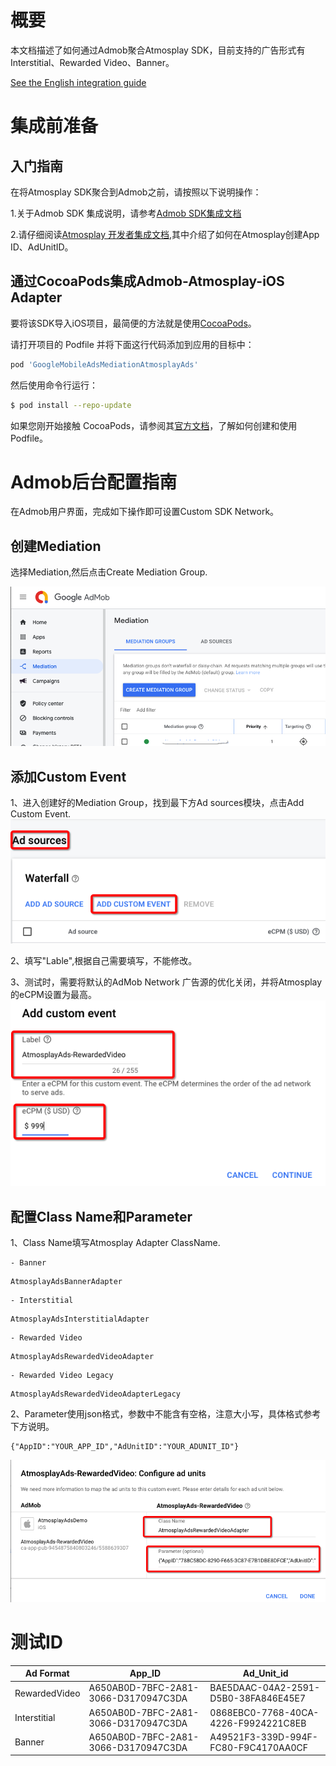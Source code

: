 # 概要
本文档描述了如何通过Admob聚合Atmosplay SDK，目前支持的广告形式有Interstitial、Rewarded Video、Banner。  

[See the English integration guide](https://github.com/Atmosplay/AdMobAdapter-AtmosplayAds-iOS/wiki)

# 集成前准备
## 入门指南
在将Atmosplay SDK聚合到Admob之前，请按照以下说明操作：  

1.关于Admob SDK 集成说明，请参考[Admob SDK集成文档](https://developers.google.com/admob/ios/quick-start)  

2.请仔细阅读[Atmosplay 开发者集成文档](https://github.com/Atmosplay/Help-Center-for-Publisher/blob/master/guides.md),其中介绍了如何在Atmosplay创建App ID、AdUnitID。

## 通过CocoaPods集成Admob-Atmosplay-iOS Adapter
要将该SDK导入iOS项目，最简便的方法就是使用[CocoaPods](https://guides.cocoapods.org/using/getting-started)。  

请打开项目的 Podfile 并将下面这行代码添加到应用的目标中：
```ruby
pod 'GoogleMobileAdsMediationAtmosplayAds'
```

然后使用命令行运行：
```sh
$ pod install --repo-update
```

如果您刚开始接触 CocoaPods，请参阅其[官方文档](https://guides.cocoapods.org/using/using-cocoapods)，了解如何创建和使用 Podfile。

# Admob后台配置指南
在Admob用户界面，完成如下操作即可设置Custom SDK Network。

## 创建Mediation
选择Mediation,然后点击Create Mediation Group.  

<img src='resources/create_mediation_group.png'>  

## 添加Custom Event
1、进入创建好的Mediation Group，找到最下方Ad sources模块，点击Add Custom Event.
<img src='resources/add_custom_event_1.png'>

2、填写"Lable",根据自己需要填写，不能修改。

3、测试时，需要将默认的AdMob Network 广告源的优化关闭，并将Atmosplay的eCPM设置为最高。
<img src='resources/add_custom_event_2.png'>

## 配置Class Name和Parameter

1、Class Name填写Atmosplay Adapter ClassName.  

	- Banner  
```
AtmosplayAdsBannerAdapter
```

	- Interstitial  
```
AtmosplayAdsInterstitialAdapter
```
	
	- Rewarded Video  
```
AtmosplayAdsRewardedVideoAdapter
```
	
	- Rewarded Video Legacy  
```
AtmosplayAdsRewardedVideoAdapterLegacy
```

2、Parameter使用json格式，参数中不能含有空格，注意大小写，具体格式参考下方说明。

```
{"AppID":"YOUR_APP_ID","AdUnitID":"YOUR_ADUNIT_ID"}
```

<img src='resources/add_custom_event_3.png'>

# 测试ID
| Ad Format     | App_ID                               | Ad_Unit_id                           |
| ------------- | ------------------------------------ | ------------------------------------ |
| RewardedVideo | A650AB0D-7BFC-2A81-3066-D3170947C3DA | BAE5DAAC-04A2-2591-D5B0-38FA846E45E7 |
| Interstitial  | A650AB0D-7BFC-2A81-3066-D3170947C3DA | 0868EBC0-7768-40CA-4226-F9924221C8EB |
| Banner        | A650AB0D-7BFC-2A81-3066-D3170947C3DA | A49521F3-339D-994F-FC80-F9C4170AA0CF |



